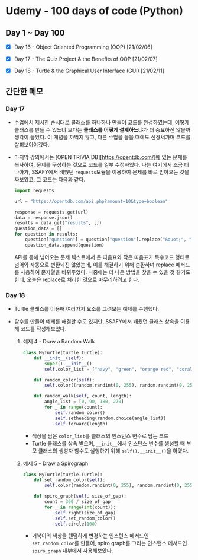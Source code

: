 # Udemy - 100 days of code (Python)

## Day 1 ~ Day 100

- [x] Day 16 - Object Oriented Programming (OOP) [21/02/06]

- [x] Day 17 - The Quiz Project & the Benefits of OOP [21/02/07]

- [x] Day 18 - Turtle & the Graphical User Interface (GUI) [21/02/11]

## 간단한 메모

### Day 17

- 수업에서 제시한 순서대로 클래스를 하나하나 만들어 코드를 완성하였는데, 어떻게 클래스를 만들 수 있느냐 보다는 **클래스를 어떻게 설계하느냐**가 더 중요하진 않을까 생각이 들었다.
  이 개념을 까먹지 않고, 다른 수업을 들을 때에도 신경써가며 코드를 살펴보아야겠다.

- 마지막 강의에서는 [OPEN TRIVIA DB][https://opentdb.com/]에 있는 문제를 복사하여, 문제를 구성하는 것으로 코드를 일부 수정하였다. 나는 여기에서 조금 더 나아가, SSAFY에서 배웠던 `requests`모듈을 이용하여 문제를 바로 받아오는 것을 짜보았고, 그 코드는 다음과 같다.

  ```python
  import requests

  url = "https://opentdb.com/api.php?amount=10&type=boolean"

  response = requests.get(url)
  data = response.json()
  results = data.get("results", [])
  question_data = []
  for question in results:
      question["question"] = question["question"].replace("&quot;", "\"").replace("#039;", "\'")
      question_data.append(question)

  ```

  API를 통해 넘어오는 문제 텍스트에서 큰 따옴표와 작은 따옴표가 특수코드 형태로 넘어와 자동으로 변환되진 않았는데, 이를 해결하기 위해 순환하며 replace 메서드를 사용하여 문자열을 바꿔주었다.
  나중에는 더 나은 방법을 찾을 수 있을 것 같기도 한데, 오늘은 replace로 처리한 것으로 마무리하려고 한다.

### Day 18

- Turtle 클래스를 이용해 여러가지 요소를 그려보는 예제를 수행했다.

- 함수를 만들어 예제를 해결할 수도 있지만, SSAFY에서 배웠던 클래스 상속을 이용해 코드를 작성해보았다.

  1. 예제 4 - Draw a Random Walk

     ```python
     class MyTurtle(turtle.Turtle):
         def __init__(self):
             super().__init__()
             self.color_list = ["navy", "green", "orange red", "coral1", "peach puff", "cornsilk4", "DeepPink", "DarkViolet", "DeepSkyBlue"]

         def random_color(self):
             self.color((random.randint(0, 255), random.randint(0, 255), random.randint(0, 255)))

         def random_walk(self, count, length):
             angle_list = [0, 90, 180, 270]
             for _ in range(count):
                 self.random_color()
                 self.setheading(random.choice(angle_list))
                 self.forward(length)
     ```

     - 색상을 담은 `color_list`를 클래스의 인스턴스 변수로 담는 코드
     - Turtle 클래스를 상속 받으며, `__init__`에서 인스턴스 변수를 생성할 때 부모 클래스의 생성자 함수도 실행하기 위해 `self().__init__()`을 하였다.

  2. 예제 5 - Draw a Spirograph

     ```python
     class MyTurtle(turtle.Turtle):
         def set_random_color(self):
             self.color(random.randint(0, 255), random.randint(0, 255), random.randint(0, 255))

         def spiro_graph(self, size_of_gap):
             count = 360 / size_of_gap
             for _ in range(int(count)):
                 self.right(size_of_gap)
                 self.set_random_color()
                 self.circle(100)
     ```

     - 거북이의 색상을 랜덤하게 변경하는 인스턴스 메서드인 `set_random_color`를 만들어, spiro graph를 그리는 인스턴스 메서드인 `spiro_graph` 내부에서 사용해보았다.
